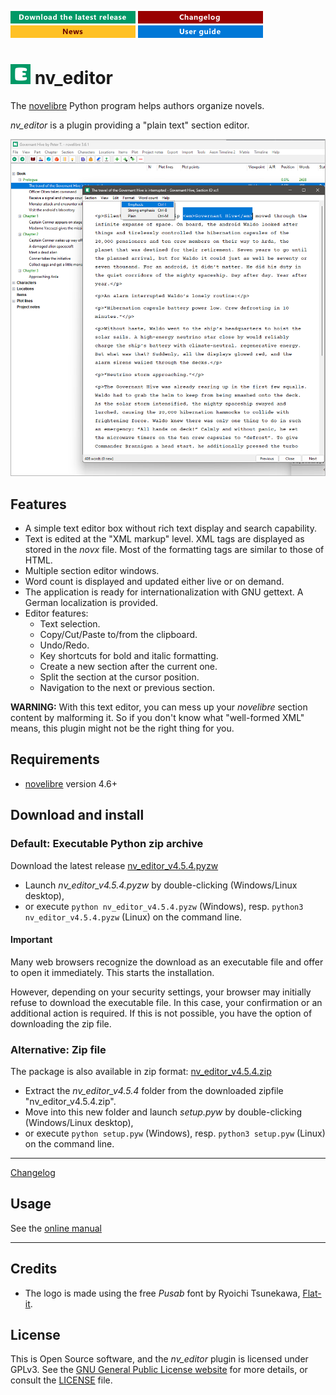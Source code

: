[![Download the latest release](docs/img/download-button.png)](https://github.com/peter88213/nv_editor/raw/main/dist/nv_editor_v4.5.4.pyzw)
[![Changelog](docs/img/changelog-button.png)](docs/changelog.md)
[![News](docs/img/news-button.png)](https://github.com/peter88213/novelibre/discussions/1)
[![Online help](docs/img/help-button.png)](https://peter88213.github.io/nvhelp-en/nv_editor/)


# ![E](icons/eLogo32.png) nv_editor

The [novelibre](https://github.com/peter88213/novelibre/) Python program helps authors organize novels.  

*nv_editor* is a plugin providing a "plain text" section editor. 

![Screenshot](docs/Screenshots/screen01.png)

## Features

- A simple text editor box without rich text display and search capability.
- Text is edited at the "XML markup" level. XML tags are displayed as stored in the *novx* file. Most of the formatting tags are similar to those of HTML.
- Multiple section editor windows.
- Word count is displayed and updated either live or on demand.
- The application is ready for internationalization with GNU gettext. A German localization is provided. 
- Editor features:
    - Text selection.
    - Copy/Cut/Paste to/from the clipboard.
    - Undo/Redo.
    - Key shortcuts for bold and italic formatting.
    - Create a new section after the current one.
    - Split the section at the cursor position.
    - Navigation to the next or previous section.
    
**WARNING:** With this text editor, you can mess up your *novelibre* section content by malforming it. 
So if you don't know what "well-formed XML" means, this plugin might not be the right thing for you. 

## Requirements

- [novelibre](https://github.com/peter88213/novelibre/) version 4.6+

## Download and install

### Default: Executable Python zip archive

Download the latest release [nv_editor_v4.5.4.pyzw](https://github.com/peter88213/nv_editor/raw/main/dist/nv_editor_v4.5.4.pyzw)

- Launch *nv_editor_v4.5.4.pyzw* by double-clicking (Windows/Linux desktop),
- or execute `python nv_editor_v4.5.4.pyzw` (Windows), resp. `python3 nv_editor_v4.5.4.pyzw` (Linux) on the command line.

#### Important

Many web browsers recognize the download as an executable file and offer to open it immediately. 
This starts the installation.

However, depending on your security settings, your browser may 
initially  refuse  to download the executable file. 
In this case, your confirmation or an additional action is required. 
If this is not possible, you have the option of downloading 
the zip file. 


### Alternative: Zip file

The package is also available in zip format: [nv_editor_v4.5.4.zip](https://github.com/peter88213/nv_editor/raw/main/dist/nv_editor_v4.5.4.zip)

- Extract the *nv_editor_v4.5.4* folder from the downloaded zipfile "nv_editor_v4.5.4.zip".
- Move into this new folder and launch *setup.pyw* by double-clicking (Windows/Linux desktop), 
- or execute `python setup.pyw` (Windows), resp. `python3 setup.pyw` (Linux) on the command line.

---

[Changelog](docs/changelog.md)

## Usage

See the [online manual](https://peter88213.github.io/nvhelp-en/nv_editor/)

---

## Credits

- The logo is made using the free *Pusab* font by Ryoichi Tsunekawa, [Flat-it](http://flat-it.com/).

## License

This is Open Source software, and the *nv_editor* plugin is licensed under GPLv3. See the
[GNU General Public License website](https://www.gnu.org/licenses/gpl-3.0.en.html) for more
details, or consult the [LICENSE](https://github.com/peter88213/nv_editor/blob/main/LICENSE) file.
